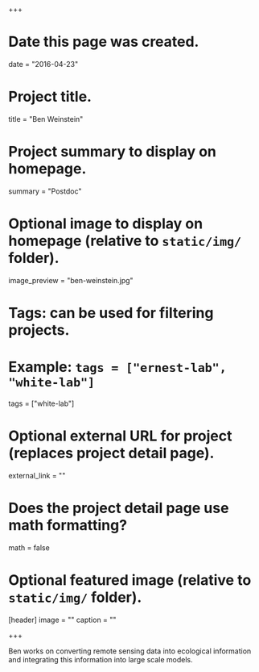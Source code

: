 +++
# Date this page was created.
date = "2016-04-23"

# Project title.
title = "Ben Weinstein"

# Project summary to display on homepage.
summary = "Postdoc"

# Optional image to display on homepage (relative to `static/img/` folder).
image_preview = "ben-weinstein.jpg"

# Tags: can be used for filtering projects.
# Example: `tags = ["ernest-lab", "white-lab"]`
tags = ["white-lab"]

# Optional external URL for project (replaces project detail page).
external_link = ""

# Does the project detail page use math formatting?
math = false

# Optional featured image (relative to `static/img/` folder).
[header]
image = ""
caption = ""

+++

Ben works on converting remote sensing data into ecological information and integrating this information into large scale models.